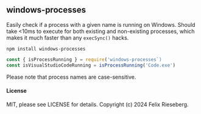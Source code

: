 ## windows-processes
Easily check if a process with a given name is running on Windows. Should take <10ms to execute for both existing and non-existing processes, which makes it much faster than any `execSync()` hacks.

```
npm install windows-processes
```

```js
const { isProcessRunning } = require('windows-processes`)
const isVisualStudioCodeRunning = isProcessRunning('Code.exe')
```

Please note that process names are case-sensitive.

#### License
MIT, please see LICENSE for details. Copyright (c) 2024 Felix Rieseberg.

